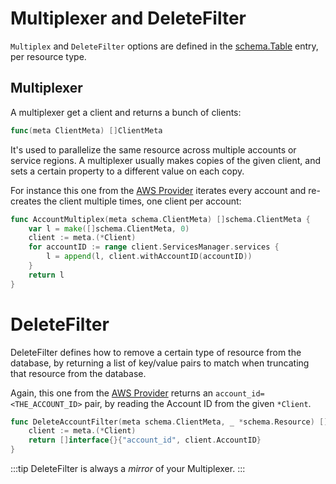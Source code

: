 # Multiplexer and DeleteFilter

`Multiplex` and `DeleteFilter` options are defined in the [schema.Table](https://github.com/cloudquery/cq-provider-sdk/blob/main/provider/schema/table.go) entry, per resource type. 

## Multiplexer

A multiplexer get a client and returns a bunch of clients:

```go
func(meta ClientMeta) []ClientMeta
```

It's used to parallelize the same resource across multiple accounts or service regions. A multiplexer usually makes copies of the given client, and sets a certain property to a different value on each copy.

For instance this one from the [AWS Provider](https://github.com/cloudquery/cq-provider-aws/blob/main/client/multiplexers.go) iterates every account and re-creates the client multiple times, one client per account:

```go
func AccountMultiplex(meta schema.ClientMeta) []schema.ClientMeta {
	var l = make([]schema.ClientMeta, 0)
	client := meta.(*Client)
	for accountID := range client.ServicesManager.services {
		l = append(l, client.withAccountID(accountID))
	}
	return l
}
```

# DeleteFilter

DeleteFilter defines how to remove a certain type of resource from the database, by returning a list of key/value pairs to match when truncating that resource from the database.

Again, this one from the [AWS Provider](https://github.com/cloudquery/cq-provider-aws/blob/main/client/filters.go) returns an `account_id=<THE_ACCOUNT_ID>` pair, by reading the Account ID from the given `*Client`.

```go
func DeleteAccountFilter(meta schema.ClientMeta, _ *schema.Resource) []interface{} {
	client := meta.(*Client)
	return []interface{}{"account_id", client.AccountID}
}
```

:::tip
DeleteFilter is always a _mirror_ of your Multiplexer.
:::